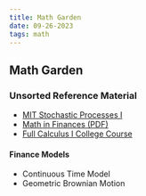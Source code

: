 ```yaml
---
title: Math Garden
date: 09-26-2023
tags: math
---
```


## Math Garden

### Unsorted Reference Material

- [MIT Stochastic Processes I](https://www.youtube.com/watch?v=TuTmC8aOQJE)
- [Math in Finances (PDF)](https://people.math.ethz.ch/~embrecht/ftp/paul.pdf)
- [Full Calculus I College Course](https://www.youtube.com/watch?v=HfACrKJ_Y2w)

#### Finance Models

- Continuous Time Model
- Geometric Brownian Motion